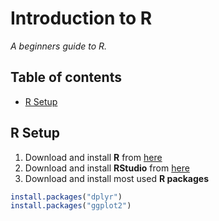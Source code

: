 # Introduction to R
*A beginners guide to R.*

## Table of contents

- [R Setup](#r-setup)

## R Setup

1. Download and install **R** from [here](https://cloud.r-project.org)
2. Download and install **RStudio** from [here](https://www.rstudio.com/products/rstudio/#Desktop)
3. Download and install most used **R packages**
  ``` r
  install.packages("dplyr")
  install.packages("ggplot2")
  ```
